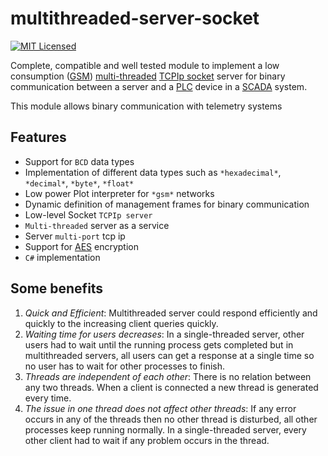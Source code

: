 # multithreaded-server-socket
[![MIT Licensed][license-image]][license-url]

Complete, compatible and well tested module to implement a low consumption ([GSM](https://es.wikipedia.org/wiki/Sistema_global_para_las_comunicaciones_m%C3%B3viles)) [multi-threaded](https://totalview.io/blog/multithreading-multithreaded-applications) [TCPIp socket](https://es.wikipedia.org/wiki/Socket_de_Internet) server for binary communication between a server and a [PLC](https://en.wikipedia.org/wiki/Programmable_logic_controller) device in a [SCADA](https://es.wikipedia.org/wiki/SCADA) system.

This module allows binary communication with telemetry systems

## Features

- Support for `BCD` data types
- Implementation of different data types such as `*hexadecimal*`, `*decimal*`, `*byte*`, `*float*`
- Low power Plot interpreter for `*gsm*` networks
- Dynamic definition of management frames for binary communication
- Low-level Socket `TCPIp server`
- `Multi-threaded` server as a service
- Server `multi-port` tcp ip
- Support for [AES](https://es.wikipedia.org/wiki/Advanced_Encryption_Standard) encryption
- `C#` implementation

## Some benefits

1. *Quick and Efficient*: Multithreaded server could respond efficiently and quickly to the increasing client queries quickly.
2. *Waiting time for users decreases*: In a single-threaded server, other users had to wait until the running process gets completed but in multithreaded servers, 
    all users can get a response at a single time so no user has to wait for other processes to finish.
3. *Threads are independent of each other*: There is no relation between any two threads. When a client is connected a new thread is generated every time.
4. *The issue in one thread does not affect other threads*: If any error occurs in any of the threads then no other thread is disturbed, all other processes keep running normally. 
    In a single-threaded server, every other client had to wait if any problem occurs in the thread.


[license-image]: https://img.shields.io/badge/license-MIT-blue.svg
[license-url]: https://raw.githubusercontent.com/crisstroyer/node-oauth-jwt-server/master/LICENSE